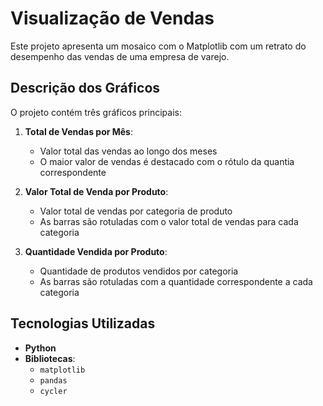 # Visualização de Vendas

Este projeto apresenta um mosaico com o Matplotlib com um retrato do desempenho das vendas de uma empresa de varejo.

## Descrição dos Gráficos

O projeto contém três gráficos principais:

1. **Total de Vendas por Mês**:
   - Valor total das vendas ao longo dos meses
   - O maior valor de vendas é destacado com o rótulo da quantia correspondente
   
2. **Valor Total de Venda por Produto**:
   - Valor total de vendas por categoria de produto
   - As barras são rotuladas com o valor total de vendas para cada categoria

3. **Quantidade Vendida por Produto**:
   - Quantidade de produtos vendidos por categoria
   - As barras são rotuladas com a quantidade correspondente a cada categoria
  
## Tecnologias Utilizadas

- **Python**
- **Bibliotecas**:
  - `matplotlib`
  - `pandas`
  - `cycler`
